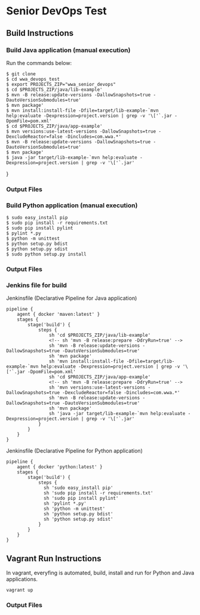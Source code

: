 # Senior DevOps Test

## Build Instructions

### Build Java application (manual execution)

Run the commands below:

    $ git clone
    $ cd wwa_devops_test
    $ export PROJECTS_ZIP="wwa_senior_devops"
    $ cd $PROJECTS_ZIP/java/lib-example'
    $ mvn -B release:update-versions -DallowSnapshots=true -DautoVersionSubmodules=true'
    $ mvn package'
    $ mvn install:install-file -Dfile=target/lib-example-`mvn help:evaluate -Dexpression=project.version | grep -v '\['`.jar -DpomFile=pom.xml'
    $ cd $PROJECTS_ZIP/java/app-example'
    $ mvn versions:use-latest-versions -DallowSnapshots=true -DexcludeReactor=false -Dincludes=com.wwa.*'
    $ mvn -B release:update-versions -DallowSnapshots=true -DautoVersionSubmodules=true'
    $ mvn package'
    $ java -jar target/lib-example-`mvn help:evaluate -Dexpression=project.version | grep -v '\['`.jar'
}

### Output Files



### Build Python application (manual execution)

    $ sudo easy_install pip
    $ sudo pip install -r requirements.txt
    $ sudo pip install pylint
    $ pylint *.py
    $ python -m unittest
    $ python setup.py bdist
    $ python setup.py sdist
    $ sudo python setup.py install

### Output Files


### Jenkins file for build

Jenkinsfile (Declarative Pipeline for Java application)

    pipeline {
        agent { docker 'maven:latest' }
        stages {
            stage('build') {
                steps {
                    sh 'cd $PROJECTS_ZIP/java/lib-example'
                    <!-- sh 'mvn -B release:prepare -DdryRun=true' -->
                    sh 'mvn -B release:update-versions -DallowSnapshots=true -DautoVersionSubmodules=true'
                    sh 'mvn package'
                    sh 'mvn install:install-file -Dfile=target/lib-example-`mvn help:evaluate -Dexpression=project.version | grep -v '\['`.jar -DpomFile=pom.xml'
                    sh 'cd $PROJECTS_ZIP/java/app-example'
                    <!-- sh 'mvn -B release:prepare -DdryRun=true' -->
                    sh 'mvn versions:use-latest-versions -DallowSnapshots=true -DexcludeReactor=false -Dincludes=com.wwa.*'
                    sh 'mvn -B release:update-versions -DallowSnapshots=true -DautoVersionSubmodules=true'
                    sh 'mvn package'
                    sh 'java -jar target/lib-example-`mvn help:evaluate -Dexpression=project.version | grep -v '\['`.jar'
                }
            }
        }
    }

Jenkinsfile (Declarative Pipeline for Python application)

    pipeline {
        agent { docker 'python:latest' }
        stages {
            stage('build') {
                steps {
                  sh 'sudo easy_install pip'
                  sh 'sudo pip install -r requirements.txt'
                  sh 'sudo pip install pylint'
                  sh 'pylint *.py'
                  sh 'python -m unittest'
                  sh 'python setup.py bdist'
                  sh 'python setup.py sdist'
                }
            }
        }
    }


## Vagrant Run Instructions

In vagrant, everyfing is automated, build, install and run for Python and Java applications.

    vagrant up

### Output Files

